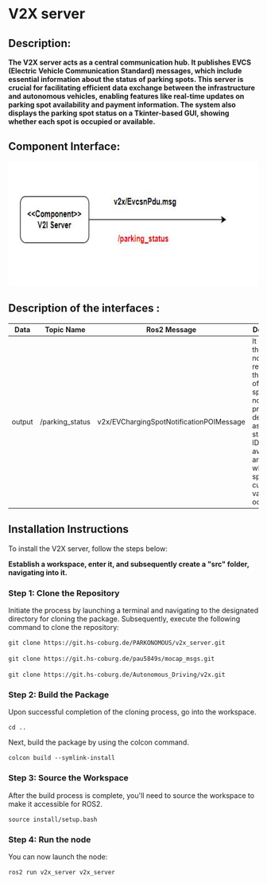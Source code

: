 # V2X server

## Description:

**The V2X server acts as a central communication hub. It publishes EVCS (Electric Vehicle Communication Standard) messages, which include essential information about the status of parking spots. This server is crucial for facilitating efficient data exchange between the infrastructure and autonomous vehicles, enabling features like real-time updates on parking spot availability and payment information. The system also displays the parking spot status on a Tkinter-based GUI, showing whether each spot is occupied or available.**

## Component Interface:
<p align="center">
  <img src="resource/v2I.JPG" alt="Block Diagram" title="Block" width="720" height="250">
</p>

## Description of the interfaces :

| Data | Topic Name| Ros2 Message  | Description | 
| --------- | ---------- | ---------- | ----------- |
| output | /parking_status| v2x/EVChargingSpotNotificationPOIMessage |It publishes the notifications regarding the status of parking spots. these notifications provide details such as payment status, spot ID, availability, and whether the spot is currently vacant or occupied.  |

## Installation Instructions

To install the V2X server, follow the steps  below:

**Establish a workspace, enter it, and subsequently create a "src" folder, navigating into it.**

### Step 1: Clone the Repository

Initiate the process by launching a terminal and navigating to the designated directory for cloning the package. Subsequently, execute the following command to clone the repository:

```shell
git clone https://git.hs-coburg.de/PARKONOMOUS/v2x_server.git

git clone https://git.hs-coburg.de/pau5849s/mocap_msgs.git

git clone https://git.hs-coburg.de/Autonomous_Driving/v2x.git
```

### Step 2: Build the Package
Upon successful completion of the cloning process, go into the workspace.
```shell
cd ..
```
Next, build the package by using the colcon command.
```shell
colcon build --symlink-install
```

### Step 3: Source the Workspace
After the build process is complete, you'll need to source the workspace to make it accessible for ROS2.

```shell
source install/setup.bash
```
### Step 4: Run the node
You can now launch the node:

```shell
ros2 run v2x_server v2x_server 
```

```
